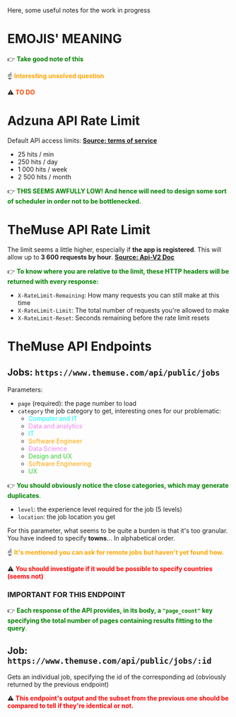 Here, some useful notes for the work in progress

# **EMOJIS' MEANING**
👉 <font color='green'>**Take good note of this**</font>

☝️ <font color='orange'>**Interesting unsolved question**</font>

⚠️ <font color='orangered'>**TO DO**</font>

# **Adzuna API Rate Limit**
Default API access limits: [**Source: terms of service**](https://developer.adzuna.com/docs/terms_of_service)
- 25 hits / min
- 250 hits / day
- 1 000 hits / week
- 2 500 hits / month

👉 <font color='green'>**THIS SEEMS AWFULLY LOW! And hence will need to design some sort of scheduler in order not to be bottlenecked.**</font>

# **TheMuse API Rate Limit**
The limit seems a little higher, especially if **the app is registered**.
This will allow up to **3 600 requests by hour**. [**Source: Api-V2 Doc**](https://www.themuse.com/developers/api/v2)

 👉 <font color='green'>**To know where you are relative to the limit, these HTTP headers will be returned with every response:**</font>

- `X-RateLimit-Remaining`: How many requests you can still make at this time
- `X-RateLimit-Limit`: The total number of requests you're allowed to make
- `X-RateLimit-Reset`: Seconds remaining before the rate limit resets

# **TheMuse API Endpoints**
## **Jobs: `https://www.themuse.com/api/public/jobs`**
Parameters:
- `page` (required): the page number to load
- `category` the job category to get, interesting ones for our problematic:
    - <font color='cyan'>Computer and IT</font>
    - <font color='violet'>Data and analytics</font>
    - <font color='cyan'>IT</font>
    - <font color='orange'>Software Engineer</font>
    - <font color='violet'>Data Science</font>
    - <font color='limegreen'>Design and UX</font>
    - <font color='orange'>Software Engineering</font>
    - <font color='limegreen'>UX</font>

👉 <font color='green'>**You should obviously notice the close categories, which may generate duplicates**.</font>

- `level`: the experience level required for the job (5 levels)
- `location`: the job location you get

For this parameter, what seems to be quite a burden is that it's too granular. You have indeed to specify **towns**... In alphabetical order.

☝️ <font color='orange'>**It's mentioned you can ask for remote jobs but haven't yet found how.**</font>

⚠️ <font color='red'>**You should investigate if it would be possible to specify 
countries (seems not)**</font>

### **IMPORTANT FOR THIS ENDPOINT**
👉 <font color='green'>**Each response of the API provides, in its body, a `"page_count"` key specifying the total number of pages containing results fitting to the query**.</font>


## **Job: `https://www.themuse.com/api/public/jobs/:id`**
Gets an individual job, specifying the id of the corresponding ad (obviously returned by the previous endpoint)

⚠️ <font color='red'>**This endpoint's output and the subset from the previous one should be compared to tell if they're identical or not.**</font>
